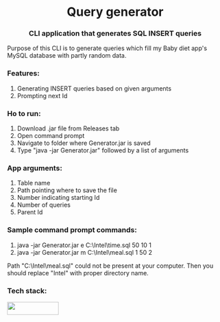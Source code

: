 <h1 align="center">Query generator</h1>
<h3 align="center">CLI application that generates SQL INSERT queries</h3>

Purpose of this CLI is to generate queries which fill my Baby diet app's MySQL database with partly random data.

<h3 align="left">Features:</h3>

1. Generating INSERT queries based on given arguments
2. Prompting next Id

<h3 align="left">Ho to run:</h3>

1. Download .jar file from Releases tab
2. Open command prompt
3. Navigate to folder where Generator.jar is saved
4. Type "java -jar Generator.jar" followed by a list of arguments

<h3 align="left">App arguments:</h3>

1. Table name
2. Path pointing where to save the file
3. Number indicating starting Id
4. Number of queries
5. Parent Id

<h3 align="left">Sample command prompt commands:</h3>

1. java -jar Generator.jar e C:\Intel\time.sql 50 10 1
2. java -jar Generator.jar m C:\Intel\meal.sql 1 50 2

Path "C:\Intel\meal.sql" could not be present at your computer.
Then you should replace "Intel" with proper directory name.

<h3 align="left">Tech stack:</h3>
<img src ="https://img.shields.io/badge/Core Java--green" width="120" height="30"/>
